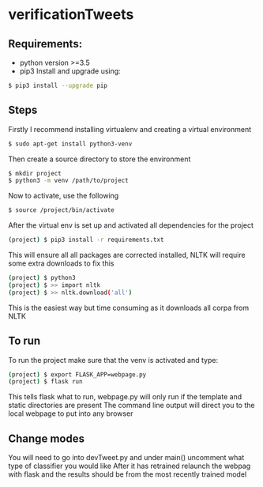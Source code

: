 # verificationTweets
## Requirements:

 - python version >=3.5
 - pip3
Install and upgrade using:	
```sh
$ pip3 install --upgrade pip
```

## Steps
Firstly I recommend installing virtualenv and creating a virtual environment
```sh
$ sudo apt-get install python3-venv
```
Then create a source directory to store the environment
```sh
$ mkdir project
$ python3 -m venv /path/to/project
```
Now to activate, use the following
```sh
$ source /project/bin/activate
```
After the virtual env is set up and activated all dependencies for the project
```sh
(project) $ pip3 install -r requirements.txt
```
This will ensure all all packages are corrected installed, NLTK will require some extra downloads to fix this
```sh
(project) $ python3 
(project) $ >> import nltk
(project) $ >> nltk.download('all')
```
This is the easiest way but time consuming as it downloads all corpa from NLTK

## To run
To run the project make sure that the venv is activated and type:
```sh
(project) $ export FLASK_APP=webpage.py
(project) $ flask run
```

This tells flask what to run, webpage.py will only run if the template and static directories are present
The command line output will direct you to the local webpage to put into any browser


## Change modes
You will need to go into devTweet.py and under main() uncomment what type of classifier you would like
After it has retrained relaunch the webpag with flask and the results should be from the most recently trained model
